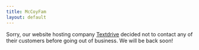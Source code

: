 ```yaml
---
title: McCoyFam
layout: default
---
```


Sorry, our website hosting company [Textdrive](http://textdrive.com/) decided
not to contact any of their customers before going out of business. We will be
back soon!
